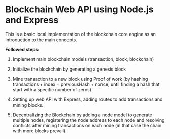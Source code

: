 # Blockchain Web API using Node.js and Express
 
This is a basic local implementation of the blockchain core engine as an introduction to the main concepts.  

**Followed steps:**

1. Implement main blockchain models (transaction, block, blockchain)


3. Initialize the blockchain by generating a genesis block


5. Mine transaction to a new block using Proof of work (by hashing transactions + index + previousHash + nonce, until finding a hash that start with a specific number of zeros)


7. Setting up web API with Express, adding routes to add transactions and mining blocks.


9. Decentralizing the Blockchain by adding a node model to generate multiple nodes, registering the node address to each node and resolving conflicts after mining transactions on each node (in that case the chain with more blocks prevail).
